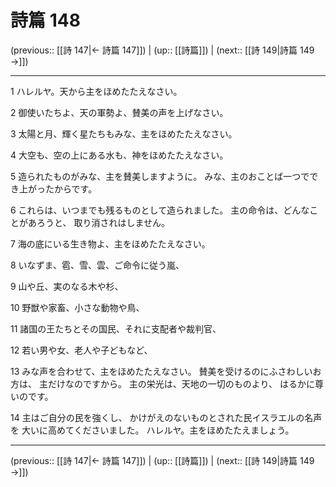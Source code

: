 # 詩篇 148

(previous:: [[詩 147|← 詩篇 147]]) | (up:: [[詩篇]]) | (next:: [[詩 149|詩篇 149 →]])

***


1 ハレルヤ。天から主をほめたたえなさい。 

2 御使いたちよ、天の軍勢よ、賛美の声を上げなさい。 

3 太陽と月、輝く星たちもみな、主をほめたたえなさい。 

4 大空も、空の上にある水も、神をほめたたえなさい。 

5 造られたものがみな、主を賛美しますように。 みな、主のおことば一つででき上がったからです。 

6 これらは、いつまでも残るものとして造られました。 主の命令は、どんなことがあろうと、 取り消されはしません。 

7 海の底にいる生き物よ、主をほめたたえなさい。 

8 いなずま、雹、雪、雲、ご命令に従う嵐、 

9 山や丘、実のなる木や杉、 

10 野獣や家畜、小さな動物や鳥、 

11 諸国の王たちとその国民、それに支配者や裁判官、 

12 若い男や女、老人や子どもなど、 

13 みな声を合わせて、主をほめたたえなさい。 賛美を受けるのにふさわしいお方は、 主だけなのですから。 主の栄光は、天地の一切のものより、 はるかに尊いのです。 

14 主はご自分の民を強くし、 かけがえのないものとされた民イスラエルの名声を 大いに高めてくださいました。 ハレルヤ。主をほめたたえましょう。

***

(previous:: [[詩 147|← 詩篇 147]]) | (up:: [[詩篇]]) | (next:: [[詩 149|詩篇 149 →]])

